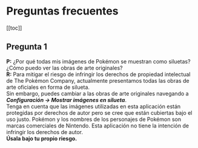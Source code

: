 # Preguntas frecuentes
[[toc]]
## Pregunta 1
**P:** ¿Por qué todas mis imágenes de Pokémon se muestran como siluetas? ¿Cómo puedo ver las obras de arte originales? \
**R:** Para mitigar el riesgo de infringir los derechos de propiedad intelectual de The Pokémon Company, actualmente presentamos todas las obras de arte oficiales en forma de silueta. \
Sin embargo, puedes cambiar a las obras de arte originales navegando a **_Configuración -> Mostrar imágenes en silueta_**. \
Tenga en cuenta que las imágenes utilizadas en esta aplicación están protegidas por derechos de autor pero se cree que están cubiertas bajo el uso justo. Pokémon y los nombres de los personajes de Pokémon son marcas comerciales de Nintendo. Esta aplicación no tiene la intención de infringir los derechos de autor. \
**Úsala bajo tu propio riesgo.**